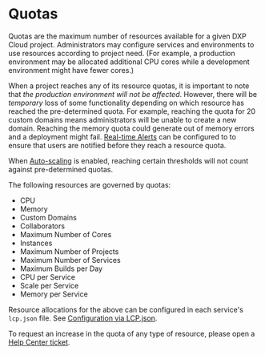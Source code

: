 # Quotas

Quotas are the maximum number of resources available for a given DXP Cloud project. Administrators may configure services and environments to use resources according to project need. (For example, a production environment may be allocated additional CPU cores while a development environment might have fewer cores.)

When a project reaches any of its resource quotas, it is important to note that _the production environment will not be affected_. However, there will be _temporary_ loss of some functionality depending on which resource has reached the pre-determined quota. For example, reaching the quota for 20 custom domains means administrators will be unable to create a new domain. Reaching the memory quota could generate out of memory errors and a deployment might fail. [Real-time Alerts](../manage-and-optimize/real-time-alerts.md) can be configured to to ensure that users are notified before they reach a resource quota.

When [Auto-scaling](./auto-scaling.md) is enabled, reaching certain thresholds will not count against pre-determined quotas.

The following resources are governed by quotas:

-   CPU
-   Memory
-   Custom Domains
-   Collaborators
-   Maximum Number of Cores
-   Instances
-   Maximum Number of Projects
-   Maximum Number of Services
-   Maximum Builds per Day
-   CPU per Service
-   Scale per Service
-   Memory per Service

Resource allocations for the above can be configured in each service's `lcp.json` file. See [Configuration via LCP.json](../reference/configuration-via-lcp-json.md).

To request an increase in the quota of any type of resource, please open a [Help Center ticket](https://liferay-support.zendesk.com/agent/).
